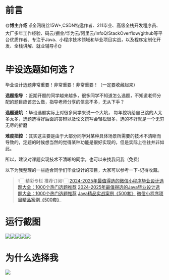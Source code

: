 # 前言

🌞**博主介绍**
✌全网粉丝15W+,CSDN特邀作者、211毕业、高级全栈开发程序员、大厂多年工作经验、码云/掘金/华为云/阿里云/InfoQ/StackOverflow/github等平台优质作者、专注于Java、小程序技术领域和毕业项目实战，以及程序定制化开发、全栈讲解、就业辅导✌🌞

# 毕设选题如何选？

毕业设计选题非常重要！非常重要！非常重要！（一定要收藏起来）

**选题指导** ：近期开题的同学越来越多，很多同学不知道怎么选题，不知道老师分配的题目应该怎么做，指导老师分享的信息不多，无从下手？

**选题避坑** ：毕设选题实际上对很多同学来说一个大坑，
每年挖坑给自己跳的人太多太多，选题选得好后面的答辩以及论文撰写会轻松很多，选的不好就是一个无穷无尽的折磨

**难度把控** ：其实这主要是由于大部分同学对某种具体场景所需要的技术不清晰而导致的，定题的时候想当然的觉得某种功能是很好实现的，但是实际上往往并非如此。

所以，建议对课题实现技术不清晰的同学，也可以来找我问我（免费）

以下为我整理的一些适合同学们毕业设计的项目，大家可以参考一下-记得收藏。

> 👇🏻 精彩专栏 推荐订阅👇🏻
> [2024-2025年最值得选的微信小程序毕业设计选题大全：1000个热门选题推荐](https://www.yuque.com/cxycsx/bve3ul)
> [2024-2025年最值得选的Java毕业设计选题大全：1000个热门选题推荐](https://www.yuque.com/cxycsx/bve3ul)
> [Java精品实战案例《500套》](https://www.yuque.com/cxycsx/bve3ul)
> [微信小程序项目精品案例《500套》](https://www.yuque.com/cxycsx/bve3ul)

# 运行截图

![](http://www.bysj52.com/uploadfile/ueditor/image/202306/%E6%AF%95%E8%AE%BEweixin294%E7%BD%91%E7%BB%9C%E5%AE%89%E5%85%A8%E7%A7%91%E6%99%AE%E7%B3%BB%E7%BB%9F%E5%BC%80%E5%8F%91%E4%B8%8E%E8%AE%BE%E8%AE%A1+springboot%E6%AF%95%E4%B8%9A%E8%AE%BE%E8%AE%A1/1.png)![](http://www.bysj52.com/uploadfile/ueditor/image/202306/%E6%AF%95%E8%AE%BEweixin294%E7%BD%91%E7%BB%9C%E5%AE%89%E5%85%A8%E7%A7%91%E6%99%AE%E7%B3%BB%E7%BB%9F%E5%BC%80%E5%8F%91%E4%B8%8E%E8%AE%BE%E8%AE%A1+springboot%E6%AF%95%E4%B8%9A%E8%AE%BE%E8%AE%A1/4.png)![](http://www.bysj52.com/uploadfile/ueditor/image/202306/%E6%AF%95%E8%AE%BEweixin294%E7%BD%91%E7%BB%9C%E5%AE%89%E5%85%A8%E7%A7%91%E6%99%AE%E7%B3%BB%E7%BB%9F%E5%BC%80%E5%8F%91%E4%B8%8E%E8%AE%BE%E8%AE%A1+springboot%E6%AF%95%E4%B8%9A%E8%AE%BE%E8%AE%A1/3.png)![](http://www.bysj52.com/uploadfile/ueditor/image/202306/%E6%AF%95%E8%AE%BEweixin294%E7%BD%91%E7%BB%9C%E5%AE%89%E5%85%A8%E7%A7%91%E6%99%AE%E7%B3%BB%E7%BB%9F%E5%BC%80%E5%8F%91%E4%B8%8E%E8%AE%BE%E8%AE%A1+springboot%E6%AF%95%E4%B8%9A%E8%AE%BE%E8%AE%A1/5.png)![](http://www.bysj52.com/uploadfile/ueditor/image/202306/%E6%AF%95%E8%AE%BEweixin294%E7%BD%91%E7%BB%9C%E5%AE%89%E5%85%A8%E7%A7%91%E6%99%AE%E7%B3%BB%E7%BB%9F%E5%BC%80%E5%8F%91%E4%B8%8E%E8%AE%BE%E8%AE%A1+springboot%E6%AF%95%E4%B8%9A%E8%AE%BE%E8%AE%A1/2.png)

# 为什么选择我

![](http://upload.cxycsx.vip/%E6%9C%AA%E5%91%BD%E5%90%8D__2024-09-06+10_52_44.jpg)


